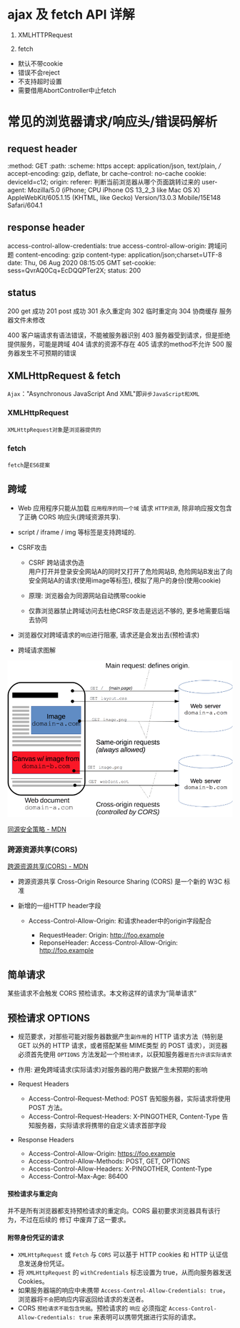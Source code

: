 # ajax  及 fetch API 详解

1. XMLHTTPRequest

2. fetch

- 默认不带cookie
- 错误不会reject
- 不支持超时设置
- 需要借用AbortController中止fetch

# 常见的浏览器请求/响应头/错误码解析

## request header
:method: GET
:path: 
:scheme: https
accept: application/json, text/plain, */*
accept-encoding: gzip, deflate, br
cache-control: no-cache
cookie: deviceId=c12;
origin: 
referer: 判断当前浏览器从哪个页面跳转过来的
user-agent: Mozilla/5.0 (iPhone; CPU iPhone OS 13_2_3 like Mac OS X) AppleWebKit/605.1.15 (KHTML, like Gecko) Version/13.0.3 Mobile/15E148 Safari/604.1

## response header

access-control-allow-credentials: true
access-control-allow-origin: 跨域问题
content-encoding: gzip 
content-type: application/json;charset=UTF-8
date: Thu, 06 Aug 2020 08:15:05 GMT
set-cookie: sess=QvrAQ0Cq+EcDQQPTer2X;
status: 200

## status

200	get 成功
201 post 成功
301 永久重定向
302	临时重定向
304 协商缓存 服务器文件未修改






400	客户端请求有语法错误，不能被服务器识别
403	服务器受到请求，但是拒绝提供服务，可能是跨域
404	请求的资源不存在
405 请求的method不允许
500	服务器发生不可预期的错误


## XMLHttpRequest & fetch

`Ajax`："Asynchronous JavaScript And XML"即`异步JavaScript和XML`

### XMLHttpRequest

`XMLHttpRequest对象`是`浏览器提供的`


### fetch

`fetch`是`ES6提案`



## 跨域

- Web 应用程序只能从加载 `应用程序的同一个域` 请求 `HTTP资源`, 除非响应报文包含了正确 CORS 响应头(跨域资源共享).
- script / iframe / img 等标签是支持跨域的.
- CSRF攻击

  - CSRF 跨站请求伪造  
    用户打开并登录安全网站A的同时又打开了危险网站B, 
    危险网站B发出了向安全网站A的请求(使用image等标签), 模拟了用户的身份(使用cookie)

  - 原理: 浏览器会为同源网站自动携带cookie

  - 仅靠浏览器禁止跨域访问去杜绝CRSF攻击是远远不够的, 更多地需要后端去协同

- 浏览器仅对跨域请求的`响应`进行阻塞, 请求还是会发出去(预检请求)

- 跨域请求图解

![跨域请求说明](./assets/cors_principle.png)

[同源安全策略 - MDN](https://developer.mozilla.org/zh-CN/docs/Web/Security/Same-origin_policy)


### 跨源资源共享(CORS)
[跨源资源共享(CORS) - MDN](https://developer.mozilla.org/zh-CN/docs/Web/HTTP/CORS)

- 跨源资源共享 Cross-Origin Resource Sharing (CORS) 是一个新的 W3C 标准

- 新增的一组HTTP header字段

  - Access-Control-Allow-Origin: 和请求header中的origin字段配合
    
    - RequestHeader: Origin: http://foo.example
    - ReponseHeader: Access-Control-Allow-Origin: http://foo.example

## 简单请求

某些请求不会触发 CORS 预检请求。本文称这样的请求为“简单请求”

## 预检请求 OPTIONS

- 规范要求，对那些可能对服务器数据产生`副作用`的 HTTP 请求方法（特别是 GET 以外的 HTTP 请求，或者搭配某些 MIME类型 的 POST 请求），浏览器必须首先使用 `OPTIONS` 方法发起一个`预检请求`，以获知服务器`是否允许该实际请求`

- 作用: 避免跨域请求(实际请求)对服务器的用户数据产生未预期的影响

- Request Headers

  - Access-Control-Request-Method: POST   告知服务器，实际请求将使用 POST 方法。
  - Access-Control-Request-Headers: X-PINGOTHER, Content-Type   告知服务器，实际请求将携带的自定义请求首部字段


- Response Headers

  - Access-Control-Allow-Origin: https://foo.example
  - Access-Control-Allow-Methods: POST, GET, OPTIONS
  - Access-Control-Allow-Headers: X-PINGOTHER, Content-Type
  - Access-Control-Max-Age: 86400

#### 预检请求与重定向

并不是所有浏览器都支持预检请求的重定向。CORS 最初要求浏览器具有该行为，不过在后续的 修订 中废弃了这一要求。



#### 附带身份凭证的请求

- `XMLHttpRequest` 或 `Fetch` 与 `CORS` 可以基于 HTTP cookies 和 HTTP 认证信息发送身份凭证。
- 将 `XMLHttpRequest` 的 `withCredentials` 标志设置为 true，从而向服务器发送 Cookies。
- 如果服务器端的响应中未携带 `Access-Control-Allow-Credentials: true`，浏览器将`不会`把响应内容返回给请求的发送者。
- CORS `预检请求不能包含凭据`。预检请求的 `响应` 必须指定 `Access-Control-Allow-Credentials: true` 来表明可以携带凭据进行实际的请求。
